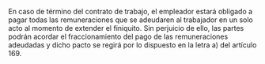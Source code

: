En caso de término del contrato de trabajo, el empleador estará obligado a pagar todas las remuneraciones que se adeudaren al trabajador en un solo acto al momento de extender el finiquito. Sin perjuicio de ello, las partes podrán acordar el fraccionamiento del pago de las remuneraciones adeudadas y dicho pacto se regirá por lo dispuesto en la letra a) del artículo 169.